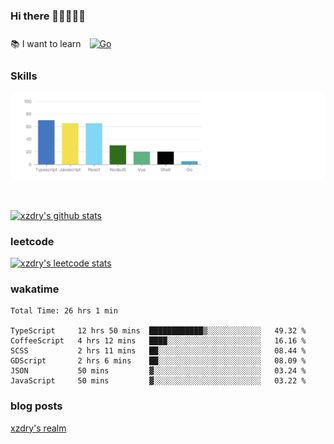 ### Hi there 👋👋👋👋👋

 :books: I want to learn <a href="https://go.dev/" target="_blank"><img style="margin: 10px" src="https://profilinator.rishav.dev/skills-assets/go-original.svg" alt="Go" height="50" /></a>  

### Skills
![](img/2022-09-05-22-04-20.png)

<br />

[![xzdry's github stats](https://github-readme-stats.vercel.app/api?username=xzdry&count_private=true&show_icons=true&theme=vue)](https://github.com/xzdry)

### leetcode
[![xzdry's leetcode stats](https://leetcard.jacoblin.cool/xzdry-2?theme=light&font=Anek%20Kannada&site=cn)](https://leetcode.cn/u/xzdry-2/)

### wakatime
<!--START_SECTION:waka-->

```text
Total Time: 26 hrs 1 min

TypeScript     12 hrs 50 mins  ████████████▒░░░░░░░░░░░░   49.32 %
CoffeeScript   4 hrs 12 mins   ████░░░░░░░░░░░░░░░░░░░░░   16.16 %
SCSS           2 hrs 11 mins   ██░░░░░░░░░░░░░░░░░░░░░░░   08.44 %
GDScript       2 hrs 6 mins    ██░░░░░░░░░░░░░░░░░░░░░░░   08.09 %
JSON           50 mins         ▓░░░░░░░░░░░░░░░░░░░░░░░░   03.24 %
JavaScript     50 mins         ▓░░░░░░░░░░░░░░░░░░░░░░░░   03.22 %
```

<!--END_SECTION:waka-->

### blog posts
[xzdry's realm](https://www.justdry.net/)
